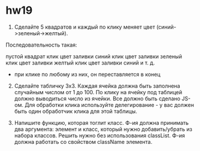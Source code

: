 # hw19

1. Сделайте 5 квадратов и каждый по клику меняет цвет (синий->зеленый->желтый).



Последовательность такая:



пустой квадрат
клик
цвет заливки синий
клик
цвет заливки зеленый
клик
цвет заливки желтый
клик
цвет заливки синий
и т. д.


* при клике по любому из них, он переставляется в конец



2. Сделайте табличку 3х3. Каждая ячейка должна быть заполнена случайным числом от 1 до 100. По клику на ячейку под таблицей должно выводиться число из ячейки. Все должно быть сделано JS-ом. Для обработки клика используйте делегирование - у вас должен быть один обработчик клика для этой таблицы.



3. Напишите функцию, которая тоглит класс. Ф-ия должна принимать два аргумента: элемент и класс, который нужно добавить/убрать из набора классов. Решить нужно без использования classList. Ф-ия должна работать со свойством className элемента.
